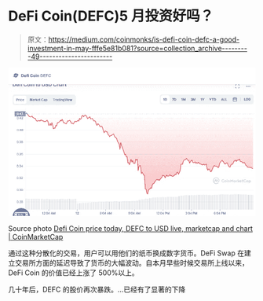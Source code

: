 # DeFi Coin(DEFC)5 月投资好吗？

> 原文：<https://medium.com/coinmonks/is-defi-coin-defc-a-good-investment-in-may-fffe5e81b081?source=collection_archive---------49----------------------->

![](img/503269fafe14a094742461410652519e.png)

Source photo [Defi Coin price today, DEFC to USD live, marketcap and chart | CoinMarketCap](https://coinmarketcap.com/currencies/defi-coin/)

通过这种分散化的交易，用户可以用他们的纸币换成数字货币。DeFi Swap 在建立交易所方面的延迟导致了货币的大幅波动。自本月早些时候交易所上线以来，DeFi Coin 的价值已经上涨了 500%以上。

几十年后，DEFC 的股价再次暴跌。…已经有了显著的下降